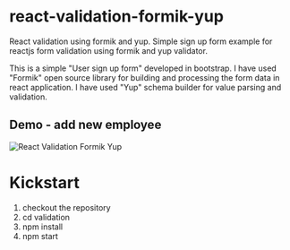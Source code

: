 # react-validation-formik-yup
React validation using formik and yup. Simple sign up form example for reactjs form validation using formik and yup validator. 

This is a simple "User sign up form" developed in bootstrap. 
I have used "Formik" open source library for building and processing the form data in react application.
I have used "Yup" schema builder for value parsing and validation.

## Demo - add new employee
![React Validation Formik Yup](./validation/react-form-validtion.gif)

# Kickstart
1. checkout the repository
2. cd validation
3. npm install
4. npm start